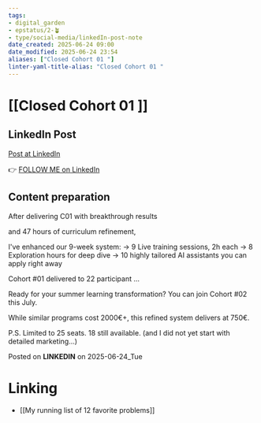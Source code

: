 ```yaml
---
tags: 
- digital_garden
- epstatus/2-🪴
- type/social-media/linkedIn-post-note
date_created: 2025-06-24 09:00
date_modified: 2025-06-24 23:54
aliases: ["Closed Cohort 01 "]
linter-yaml-title-alias: "Closed Cohort 01 "
---
```

# [[Closed Cohort 01 ]]

## LinkedIn Post

[Post at LinkedIn]()

👉 [FOLLOW ME on LinkedIn](https://www.linkedin.com/comm/mynetwork/discovery-see-all?usecase=PEOPLE_FOLLOWS&followMember=sebastiankamilli)

## Content preparation

After delivering C01 with breakthrough results

and 47 hours of curriculum refinement,

I've enhanced our 9-week system:
→ 9 Live training sessions, 2h each
→ 8 Exploration hours for deep dive
→ 10 highly tailored AI assistants you can apply right away

Cohort #01 delivered to 22 participant ... 

Ready for your summer learning transformation? 
You can join Cohort #02 this July.

While similar programs cost 2000€+, this refined system delivers at 750€.

P.S.
Limited to 25 seats. 18 still available.
(and I did not yet start with detailed marketing...)

Posted on **LINKEDIN** on 2025-06-24_Tue

# Linking

+ [[My running list of 12 favorite problems]]